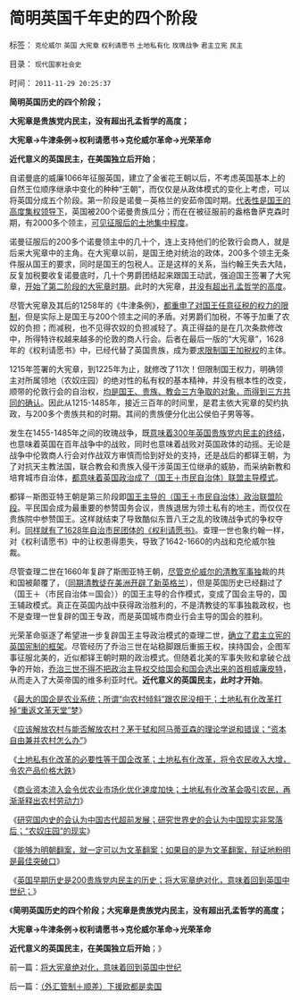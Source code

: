 # 简明英国千年史的四个阶段

标签： `克伦威尔` `英国` `大宪章` `权利请愿书` `土地私有化` `玫瑰战争` `君主立宪` `民主` 

目录： `现代国家社会史`

时间： `2011-11-29 20:25:37`

**简明英国历史的四个阶段；**

**大宪章是贵族党内民主，没有超出孔孟哲学的高度；**

**大宪章->牛津条例->权利请愿书->克伦威尔革命->光荣革命**

**近代意义的英国民主，在美国独立后开始**；

自诺曼底的威廉1066年征服英国，建立了金雀花王朝以后，不考虑英国基本上的自然王位顺序继承中变化的种种“王朝”，而仅仅是从政体模式的变化上考虑，可以将英国分成五个阶段。第一阶段是诺曼－英格兰的安茹帝国时期。[代表性是国王的高度集权领导下](../../../2009/3/17/皇权制度有其历史曾经的合理性.md)，英国被200个诺曼贵族瓜分；而在在被征服前的盎格鲁萨克森时期，有2000多个领主，[可见征服后的土地集中程度](../../../2011/11/22/农业集约化不一定提高效率；农业补贴降低了生产效率；.md)。

诺曼征服后的200多个诺曼领主中的几十个，连上支持他们的伦敦行会商人，就是后来大宪章中的主角。在大宪章以前，是国王绝对统治的政体，200多个领主无条件服从国王的要求，同时是国王的包税人。正是这样的关系，当约翰王失去大陆，反复加税要收复诺曼底时，几十个男爵团结起来跟国王动武，强迫国王签署了大宪章，[开始了第二阶段的大宪章时期](../../../2011/3/9/英王why对大宪章有诚信？法国弱在那里？.md)。此时的大宪章，[并没有超出孔孟哲学的高度](../../../2009/11/5/儒家孟子至圣！摒弃封建忠孝道德枷锁.md)。

尽管大宪章及其后的1258年的《牛津条例》，[都重申了对国王任意征税的权力的限制](../../../2010/8/20/公私不分!税收民主化1500年弯路！.md)，但是实际上是国王与200个领主之间的矛盾。对男爵们加税，不等于加重了农奴的负担；而减税，也不见得农奴的负担减轻了。真正得益的是在几次条款修改中，所得特许权越来越多的伦敦的商人行会。后者在最后一版的“大宪章”，1628年的《权利请愿书》中，已经代替了英国贵族，成为要[求限制国王加税权](../../../2011/8/20/荷兰联合《大宪章》“打赢了荷英战争”.md)的主体。

1215年签署的大宪章，到1225年为止，就修改了11次！但限制国王权力，明确领主对所属领地（农奴庄园）的绝对性的私有权的基本精神，并没有根本性的改变，顺带的伦敦行会的自治权，[均是国王、贵族、教会三方争取的对象，而得到三方共同的确认](../../../2011/11/24/缺乏信仰是公有制的丧钟.md)。因此从1215-1485年，接近三百年的时间里，是君主依大宪章的契约执政，与200多个贵族共和的时期。其间的贵族便分化出公侯伯子男等等。

发生在1455-1485年之间的玫瑰战争，既[意味着300年英国贵族党内民主的终结](../../../2011/11/20/罗马共和国寡头型民主崩溃的脉络.md)，也意味着英国在百年战争中的战败，同时也意味着战败对英国政体的动摇。无论是战争中伦敦商人行会对作战双方审慎而恰到好处的支持，还是战后的都铎王朝，为了对抗天主教法国，联合教会和贵族入侵干涉英国王位继承的威胁，而采纳新教和培育城市自治体，[都意味着英国政治成了（国王＋市民自治体）联盟主导模式](../../../2011/11/24/“走群众路线”是君权的政治传统；民主诞生于自治.md)。

都铎－斯图亚特王朝是第三阶段即[国王主导的（国王＋市民自治体）政治联盟阶段](../../../2011/3/7/资本主义前的行会户籍制度和农民工.md)。平民国会成为最重要的参赞国务会议，贵族退居为领土私有的地主，而仅仅在贵族院中参赞国王。这样就结束了导致酷似东晋八王之乱的玫瑰战争式的争权夺利。[同样就有了1628年自治市民团体的《权利请愿书》](../../../2011/10/18/NoPrivateNotax！美国茶党和中国乌有之乡.md)。查理一世也象约翰一样，对《权利请愿书》中的让权患得患失，导致了1642-1660的内战和克伦威尔独裁。

尽管查理二世在1660年复辟了斯图亚特王朝，[尽管克伦威尔的清教军事独](../../../2011/10/21/民主不是为了报复，请不要选择克伦威尔革命.md)裁的共和国被颠覆了，（[同期清教徒在美洲开辟了新英格兰](../../../2011/9/27/首创土地私有的马萨诸塞符合国民主权原理.md)），但是英国历史已经翻过了（国王＋（市民自治体＝国会））的国王主导的合作模式，变成了国会主导的，国王辅政模式。真正在英国内战中获得政治胜利的，不是清教徒的军事独裁政权，也不是查理一世复辟的国王专政，而是英国城市商业行会主导的国会的胜利。

光荣革命驱逐了希望进一步复辟国王主导政治模式的查理二世，[确立了君主立宪的英国宪制的框架](http://darthvad.blog.163.com/blog/static/5339947020119305458185/)。尽管经历了乔治三世在站稳脚跟后重振王权，挟持国会，企图军事征服北美的，近似都铎王朝时期的政治模式。但随着北美的军事失败和拿破仑战争的开始，[乔治三世不得不把政治主导权交给国会和国会选出来的首相威廉皮特](../../../2011/5/8/北美独立战争英国真的万恶不赦吗？.md)，从而走入了大英帝国的维多利亚时代。**近代意义的英国民主，此时才开始**。

《[最大的国企是农业系统；所谓“向农村倾斜”跟农民没相干；土地私有化改革打掉“重返文革天堂”梦](../../../2011/11/27/粮农系统是最大的国企，“向农村倾斜”与农民无关.md)》

《[应该解放农村与能否解放农村？茅于轼和阿马蒂亚森的理论学说和错误；“资本自由兼并农村怎么办”](../../../2011/11/27/茅于轼和阿马蒂亚森的理论学说和错误.md)》

《[土地私有化改革的必要性等于国企改革；土地私有化改革，将令农民收入大增，令农产品价格大跌](../../../2011/11/28/土地私有化改革的必要性和国企的关系.md)》

《[商业资本流入会令优农业市场化优化速度加快；土地私有化改革会吸引农民，再渐渐释出农村劳动力](../../../2011/11/28/商业资本加速市场优化，私有化改革会暴露中国劳动力不足.md)》

《[研究国内史的会认为中国古代超前发展；研究世界史的会认为中国现实非常落后；“农奴庄园”的现实](../../../2011/11/28/片面强调国内史会以为古代中国“超前发展”.md)》

《[能够为明朝翻案，就一定可以为文革翻案；如果目的是为文革翻案，辩证地粉明是最佳突破口](../../../2011/11/28/为明朝翻案的重大“历史”意义.md)》

《[英国早期历史是200贵族党内民主的历史；将大宪章绝对化，意味着回到英国中世纪；](../../../2011/11/29/将大宪章绝对化，意味着回到英国中世纪.md)》

《**简明英国历史的四个阶段；大宪章是贵族党内民主，没有超出孔孟哲学的高度；**

**大宪章->牛津条例->权利请愿书->克伦威尔革命->光荣革命**

**近代意义的英国民主，在美国独立后开始**；》



前一篇：[将大宪章绝对化，意味着回到英国中世纪](../../../2011/11/29/将大宪章绝对化，意味着回到英国中世纪.md)

后一篇：[（外汇管制＋顺差）下援欧都是卖国](../../../2011/11/29/（外汇管制＋顺差）下援欧都是卖国.md)